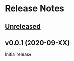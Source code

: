 # Release Notes

## [Unreleased](https://github.com/laravel/serializable-closure/compare/v0.0.1...master)


## v0.0.1 (2020-09-XX)

Initial release

